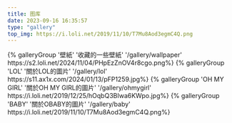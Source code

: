 ```yaml
---
title: 图库
date: 2023-09-16 16:35:57
type: "gallery"
top_img: https://i.loli.net/2019/11/10/T7Mu8Aod3egmC4Q.png
---
```


<div class="gallery-group-main">
{% galleryGroup '壁紙' '收藏的一些壁紙' '/gallery/wallpaper' https://s2.loli.net/2024/11/04/PHpEzZnOV4r8cgo.png%}
{% galleryGroup 'LOL' '關於LOL的圖片' '/gallery/lol' https://s11.ax1x.com/2024/01/13/pFP1259.jpg%}
{% galleryGroup 'OH MY GIRL' '關於OH MY GIRL的圖片' '/gallery/ohmygirl' https://i.loli.net/2019/12/25/hOqbQ3BIwa6KWpo.jpg%}
{% galleryGroup 'BABY' '關於OBABY的圖片' '/gallery/baby' https://i.loli.net/2019/11/10/T7Mu8Aod3egmC4Q.png%}
</div>